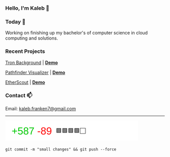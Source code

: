 ### Hello, I'm Kaleb 👋

### Today  📅

Working on finishing up my bachelor's of computer science in cloud computing and solutions.


### Recent Projects

[Tron Background](https://github.com/mbKaleb/tron-grid-deployment) | [**Demo**](https://tron-grid-deployment.vercel.app)

[Pathfinder Visualizer](https://github.com/Skywrithin/pathfinder-visualizer) | [**Demo**](https://pathfinder-visualizer-kaleb.herokuapp.com)

[EtherScout](https://github.com/Skywrithin/EtherScout) | [**Demo**](https://www.youtube.com/watch)

### Contact 📫

Email: kaleb.franken7@gmail.com  

---

<a><img src="./goodmeme.svg"/></a>

`git commit -m "small changes" && git push --force`  
